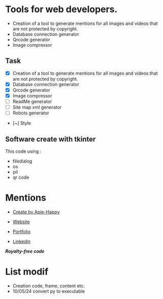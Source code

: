 # Tools for web developers.
- Creation of a tool to generate mentions for all images and videos that are not protected by copyright.
- Database connection generator
- Qrcode generator
- Image compressor


## Task
- [x] Creation of a tool to generate mentions for all images and videos that are not protected by copyright.
- [x] Database connection generator
- [x] Qrcode generator
- [x] Image compressor
- [ ] ReadMe generator
- [ ] Site map xml generator
- [ ] Robots generator
- [~] Style

## Software create with tkinter
This code using :
- filedialog
- os
- pil
- qr code


# Mentions

- [Create by Apie-Happy](https://github.com/apie-happy)

- [Website](https://tim-fromentin.website)

- [Portfolio](https://tim-fromentin.website/portfolio/)

- [Linkedin](https://www.linkedin.com/in/tim-fromentin-339b03208)

***Royalty-free code***

# List modif
- Creation code, frame, content etc.
- 10/05/24 convert py to executable